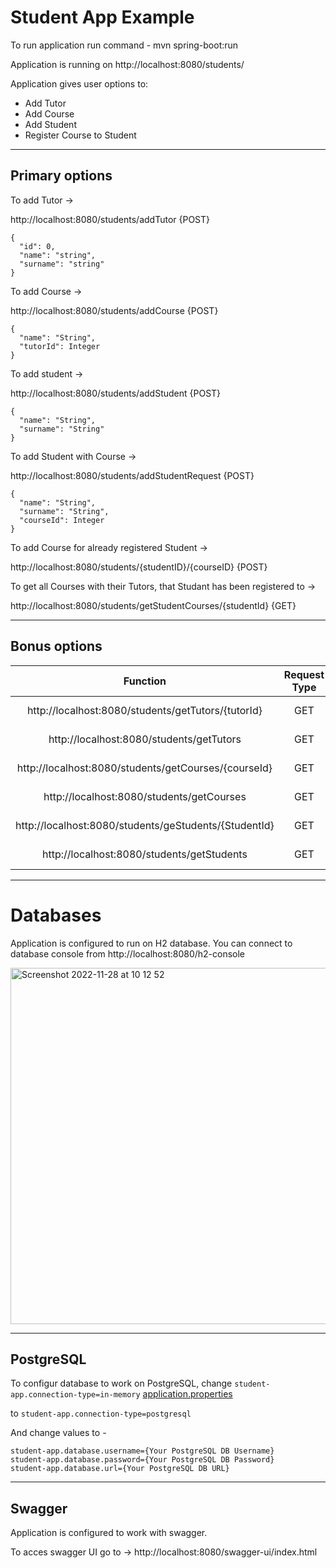 # Student App Example

To run application run command - mvn spring-boot:run

Application is running on http://localhost:8080/students/

Application gives user options to:
* Add Tutor
* Add Course
* Add Student
* Register Course to Student


---

## Primary options

To add Tutor ->

http://localhost:8080/students/addTutor {POST}

```
{
  "id": 0,
  "name": "string",
  "surname": "string"
}
```

To add Course ->

http://localhost:8080/students/addCourse {POST}

```
{
  "name": "String",
  "tutorId": Integer
}
```
To add student ->

http://localhost:8080/students/addStudent {POST}

```
{
  "name": "String",
  "surname": "String"
}
```

To add Student with Course ->

http://localhost:8080/students/addStudentRequest {POST}

```
{
  "name": "String",
  "surname": "String",
  "courseId": Integer
}
```

To add Course for already registered Student ->

http://localhost:8080/students/{studentID}/{courseID} {POST}


To get all Courses with their Tutors, that Studant has been registered to ->

http://localhost:8080/students/getStudentCourses/{studentId} {GET}

---

## Bonus options

| Function | Request Type| Description|
|:-----:|:---:|:--:|
| http://localhost:8080/students/getTutors/{tutorId} |  GET | Get specific Tutor |
| http://localhost:8080/students/getTutors |  GET | Get All Tutors |
| http://localhost:8080/students/getCourses/{courseId} |  GET | Get specific Course |
| http://localhost:8080/students/getCourses |  GET | Get All Courses |
| http://localhost:8080/students/geStudents/{StudentId} |  GET | Get specific Student |
| http://localhost:8080/students/getStudents |  GET | Get All Students |

---

# Databases

Application is configured to run on H2 database.
You can connect to database console from http://localhost:8080/h2-console

<img width="570" alt="Screenshot 2022-11-28 at 10 12 52" src="https://user-images.githubusercontent.com/109744061/204226638-87242734-632e-49d3-8c3b-7d549883c1ee.png">

---

## PostgreSQL

To configur database to work on PostgreSQL, change ```student-app.connection-type=in-memory``` [application.properties](https://github.com/MartinCherry/students-example/blob/main/src/main/resources/application.properties) 

to ```student-app.connection-type=postgresql```

And change values to - 
```
student-app.database.username={Your PostgreSQL DB Username}
student-app.database.password={Your PostgreSQL DB Password}
student-app.database.url={Your PostgreSQL DB URL}

```


---

## Swagger

Application is configured to work with swagger.

To acces swagger UI go to -> http://localhost:8080/swagger-ui/index.html
